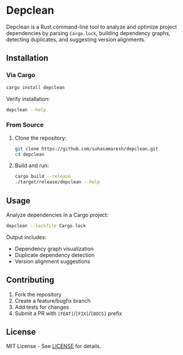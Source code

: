 
# Depclean

Depclean is a Rust command-line tool to analyze and optimize project dependencies by parsing `Cargo.lock`, building dependency graphs, detecting duplicates, and suggesting version alignments.

## Installation

### Via Cargo
```bash
cargo install depclean
```


Verify installation:
```bash
depclean --help
```

### From Source
1. Clone the repository:
   ```bash
   git clone https://github.com/suhasamaresh/depclean.git
   cd depclean
   ```
2. Build and run:
   ```bash
   cargo build --release
   ./target/release/depclean --help
   ```

## Usage
Analyze dependencies in a Cargo project:
```bash
depclean --lockfile Cargo.lock
```

Output includes:
- Dependency graph visualization
- Duplicate dependency detection
- Version alignment suggestions



## Contributing
1. Fork the repository
2. Create a feature/bugfix branch
3. Add tests for changes
4. Submit a PR with `[FEAT]`/`[FIX]`/`[DOCS]` prefix

## License
MIT License - See [LICENSE](LICENSE) for details.


